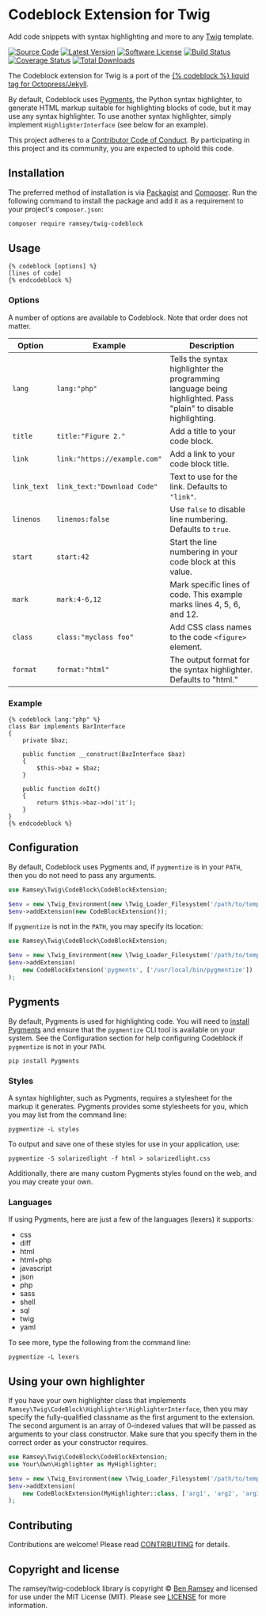 # Codeblock Extension for Twig

Add code snippets with syntax highlighting and more to any [Twig][] template.

[![Source Code][badge-source]][source]
[![Latest Version][badge-release]][release]
[![Software License][badge-license]][license]
[![Build Status][badge-build]][build]
[![Coverage Status][badge-coverage]][coverage]
[![Total Downloads][badge-downloads]][downloads]

The Codeblock extension for Twig is a port of the [{% codeblock %} liquid tag for Octopress/Jekyll][octopress-codeblock].

By default, Codeblock uses [Pygments][], the Python syntax highlighter, to generate HTML markup suitable for highlighting blocks of code, but it may use any syntax highlighter. To use another syntax highlighter, simply implement `HighlighterInterface` (see below for an example).

This project adheres to a [Contributor Code of Conduct][conduct]. By participating in this project and its community, you are expected to uphold this code.


## Installation

The preferred method of installation is via [Packagist][] and [Composer][]. Run the following command to install the package and add it as a requirement to your project's `composer.json`:

```bash
composer require ramsey/twig-codeblock
```

## Usage

```
{% codeblock [options] %}
[lines of code]
{% endcodeblock %}
```
### Options

A number of options are available to Codeblock. Note that order does not matter.

Option       | Example                      | Description
------------ | ---------------------------- | ------------
`lang`       | `lang:"php"`                 | Tells the syntax highlighter the programming language being highlighted. Pass "plain" to disable highlighting.
`title`      | `title:"Figure 2."`          | Add a title to your code block.
`link`       | `link:"https://example.com"` | Add a link to your code block title.
`link_text`  | `link_text:"Download Code"`  | Text to use for the link. Defaults to `"link"`.
`linenos`    | `linenos:false`              | Use `false` to disable line numbering. Defaults to `true`.
`start`      | `start:42`                   | Start the line numbering in your code block at this value.
`mark`       | `mark:4-6,12`                | Mark specific lines of code. This example marks lines 4, 5, 6, and 12.
`class`      | `class:"myclass foo"`        | Add CSS class names to the code `<figure>` element.
`format`     | `format:"html"`              | The output format for the syntax highlighter. Defaults to "html."

### Example

```
{% codeblock lang:"php" %}
class Bar implements BarInterface
{
    private $baz;

    public function __construct(BazInterface $baz)
    {
        $this->baz = $baz;
    }

    public function doIt()
    {
        return $this->baz->do('it');
    }
}
{% endcodeblock %}
```


## Configuration

By default, Codeblock uses Pygments and, if `pygmentize` is in your `PATH`, then you do not need to pass any arguments.

``` php
use Ramsey\Twig\CodeBlock\CodeBlockExtension;

$env = new \Twig_Environment(new \Twig_Loader_Filesystem('/path/to/templates'));
$env->addExtension(new CodeBlockExtension());
```

If `pygmentize` is not in the `PATH`, you may specify its location:

``` php
use Ramsey\Twig\CodeBlock\CodeBlockExtension;

$env = new \Twig_Environment(new \Twig_Loader_Filesystem('/path/to/templates'));
$env->addExtension(
    new CodeBlockExtension('pygments', ['/usr/local/bin/pygmentize'])
);
```


## Pygments

By default, Pygments is used for highlighting code. You will need to [install Pygments][pygments] and ensure that the `pygmentize` CLI tool is available on your system. See the Configuration section for help configuring Codeblock if `pygmentize` is not in your `PATH`.

    pip install Pygments

### Styles

A syntax highlighter, such as Pygments, requires a stylesheet for the markup it generates. Pygments provides some stylesheets for you, which you may list from the command line:

    pygmentize -L styles

To output and save one of these styles for use in your application, use:

    pygmentize -S solarizedlight -f html > solarizedlight.css

Additionally, there are many custom Pygments styles found on the web, and you may create your own.

### Languages

If using Pygments, here are just a few of the languages (lexers) it supports:

* css
* diff
* html
* html+php
* javascript
* json
* php
* sass
* shell
* sql
* twig
* yaml

To see more, type the following from the command line:

    pygmentize -L lexers


## Using your own highlighter

If you have your own highlighter class that implements `Ramsey\Twig\CodeBlock\Highlighter\HighlighterInterface`, then you may specify the fully-qualified classname as the first argument to the extension. The second argument is an array of 0-indexed values that will be passed as arguments to your class constructor. Make sure that you specify them in the correct order as your constructor requires.

``` php
use Ramsey\Twig\CodeBlock\CodeBlockExtension;
use Your\Own\Highlighter as MyHighlighter;

$env = new \Twig_Environment(new \Twig_Loader_Filesystem('/path/to/templates'));
$env->addExtension(
    new CodeBlockExtension(MyHighlighter::class, ['arg1', 'arg2', 'arg3'])
);
```


## Contributing

Contributions are welcome! Please read [CONTRIBUTING][] for details.


## Copyright and license

The ramsey/twig-codeblock library is copyright © [Ben Ramsey][] and licensed for use under the MIT License (MIT). Please see [LICENSE][] for more information.


[badge-build]: https://img.shields.io/travis/ramsey/twig-codeblock/master.svg?style=flat-square
[badge-coverage]: https://img.shields.io/coveralls/ramsey/twig-codeblock/master.svg?style=flat-square
[badge-downloads]: https://img.shields.io/packagist/dt/ramsey/twig-codeblock.svg?style=flat-square
[badge-license]: https://img.shields.io/badge/license-MIT-brightgreen.svg?style=flat-square
[badge-release]: https://img.shields.io/github/release/ramsey/twig-codeblock.svg?style=flat-square
[badge-source]: http://img.shields.io/badge/source-ramsey/twig--codeblock-blue.svg?style=flat-square
[ben ramsey]: https://benramsey.com/
[build]: https://travis-ci.org/ramsey/twig-codeblock
[composer]: https://getcomposer.org
[conduct]: https://github.com/ramsey/twig-codeblock/blob/master/CODE_OF_CONDUCT.md
[contributing]: https://github.com/ramsey/twig-codeblock/blob/master/CONTRIBUTING.md
[coverage]: https://coveralls.io/r/ramsey/twig-codeblock?branch=master
[downloads]: https://packagist.org/packages/ramsey/twig-codeblock
[license]: https://github.com/ramsey/twig-codeblock/blob/master/LICENSE
[octopress-codeblock]: https://github.com/octopress/codeblock
[packagist]: https://packagist.org/packages/ramsey/twig-codeblock
[pygments]: http://pygments.org/
[release]: https://github.com/ramsey/twig-codeblock/releases
[source]: https://github.com/ramsey/twig-codeblock
[twig]: http://twig.sensiolabs.org/
